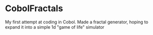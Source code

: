 # CobolFractals
My first attempt at coding in Cobol.  Made a fractal generator, hoping to expand it into a simple 1d "game of life" simulator
